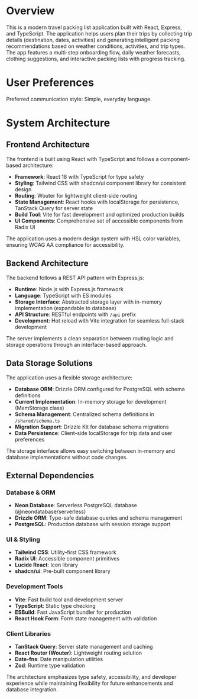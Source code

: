 # Overview

This is a modern travel packing list application built with React, Express, and TypeScript. The application helps users plan their trips by collecting trip details (destination, dates, activities) and generating intelligent packing recommendations based on weather conditions, activities, and trip types. The app features a multi-step onboarding flow, daily weather forecasts, clothing suggestions, and interactive packing lists with progress tracking.

# User Preferences

Preferred communication style: Simple, everyday language.

# System Architecture

## Frontend Architecture

The frontend is built using React with TypeScript and follows a component-based architecture:

- **Framework**: React 18 with TypeScript for type safety
- **Styling**: Tailwind CSS with shadcn/ui component library for consistent design
- **Routing**: Wouter for lightweight client-side routing
- **State Management**: React hooks with localStorage for persistence, TanStack Query for server state
- **Build Tool**: Vite for fast development and optimized production builds
- **UI Components**: Comprehensive set of accessible components from Radix UI

The application uses a modern design system with HSL color variables, ensuring WCAG AA compliance for accessibility.

## Backend Architecture

The backend follows a REST API pattern with Express.js:

- **Runtime**: Node.js with Express.js framework
- **Language**: TypeScript with ES modules
- **Storage Interface**: Abstracted storage layer with in-memory implementation (expandable to database)
- **API Structure**: RESTful endpoints with `/api` prefix
- **Development**: Hot reload with Vite integration for seamless full-stack development

The server implements a clean separation between routing logic and storage operations through an interface-based approach.

## Data Storage Solutions

The application uses a flexible storage architecture:

- **Database ORM**: Drizzle ORM configured for PostgreSQL with schema definitions
- **Current Implementation**: In-memory storage for development (MemStorage class)
- **Schema Management**: Centralized schema definitions in `/shared/schema.ts`
- **Migration Support**: Drizzle Kit for database schema migrations
- **Data Persistence**: Client-side localStorage for trip data and user preferences

The storage interface allows easy switching between in-memory and database implementations without code changes.

## External Dependencies

### Database & ORM
- **Neon Database**: Serverless PostgreSQL database (@neondatabase/serverless)
- **Drizzle ORM**: Type-safe database queries and schema management
- **PostgreSQL**: Production database with session storage support

### UI & Styling
- **Tailwind CSS**: Utility-first CSS framework
- **Radix UI**: Accessible component primitives
- **Lucide React**: Icon library
- **shadcn/ui**: Pre-built component library

### Development Tools
- **Vite**: Fast build tool and development server
- **TypeScript**: Static type checking
- **ESBuild**: Fast JavaScript bundler for production
- **React Hook Form**: Form state management with validation

### Client Libraries
- **TanStack Query**: Server state management and caching
- **React Router (Wouter)**: Lightweight routing solution
- **Date-fns**: Date manipulation utilities
- **Zod**: Runtime type validation

The architecture emphasizes type safety, accessibility, and developer experience while maintaining flexibility for future enhancements and database integration.